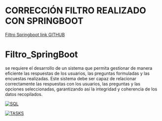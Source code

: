 # CORRECCIÓN FILTRO REALIZADO CON SPRINGBOOT
[Filtro Springboot link GITHUB](https://github.com/juansefdz/Filtro_SpringBoot "Filtro Springboot link GITHUB")


# Filtro_SpringBoot

se requiere el desarrollo de un sistema que permita gestionar de manera eficiente las
respuestas de los usuarios, las preguntas formuladas y las encuestas realizadas. Este
sistema debe ser capaz de relacionar correctamente las respuestas con los usuarios, las
preguntas y las opciones seleccionadas, garantizando así la integridad y coherencia de los
datos recopilados.

[![SQL](https://i.imgur.com/x9FyvsG.png "SQL")](https://i.imgur.com/x9FyvsG.png "SQL")

[![TASKS](https://i.imgur.com/VOGxM5m.png "TASKS")](https://i.imgur.com/VOGxM5m.png "TASKS")

